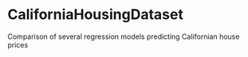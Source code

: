 # CaliforniaHousingDataset
Comparison of several regression models predicting Californian house prices
